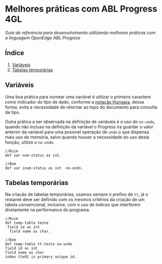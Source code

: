 # Melhores práticas com ABL Progress 4GL

*Guia de referencia para desenvolvimento utilizando melhores práticas com a linguagem OpenEdge ABL Progress*

## <a name='table-of-contents'>Índice</a>

  1. [Variáveis](#variaveis)
  2. [Tabelas temporárias](#temp-table)

  ## <a name='variaveis'>Variáveis</a>

 Uma boa prática para nomear uma variável é utilizar o primeiro caractere como indicador do tipo de dado, conforme a
  <a href="https://pt.wikipedia.org/wiki/Nota%C3%A7%C3%A3o_h%C3%BAngara" target="blank">notação Hungara</a>, dessa forma, evita
  a necessidade de retornar ao topo do documento para consulta de tipo.

 Outra prática a ser observada na definição de variáveis  é o uso do ``no-undo``, quando não incluso na definição da variável
  o Progress ira guardar o valor anterior da variável para uma possível operação de ``undo`` o que dispensa mais uso de memória, salvo
  quando houver a necessidade do uso desta função, utilize o  ``no-undo``.

  ```ABL
//Ruim
  def var num-status as int.

//Bom
  def var inum-status as int  no-undo.
  ```
  
  
  ## <a name='temp-table'>Tabelas temporárias</a>

  Na criação de tabelas temporárias, usamos sempre o prefixo de `tt`, já o restante deve ser definido com os mesmos critérios da
  criação de um tabela convencional, inclusive, com o uso de índices que interferem diretamente na performance do programa.

  ```ABL
//Ruim
def temp-table teste
   field id as int
    field nome as char.

//Bom
def temp-table tt-teste no-undo
  field id as int
  field nome as char
  index tte01 is primary unique id.

  ```
